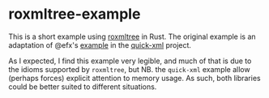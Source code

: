# roxmltree-example

This is a short example using [roxmltree](https://github.com/RazrFalcon/roxmltree) in Rust.
The original example is an adaptation of @efx's [example](https://github.com/tafia/quick-xml/blob/master/examples/nested_readers.rs) in the [quick-xml](https://github.com/tafia/quick-xml) project.

As I expected, I find this example very legible, and much of that is due to the idioms supported by `roxmltree`, but NB. the `quick-xml` example allow (perhaps forces) explicit attention to memory usage. As such, both libraries could be better suited to different situations.
